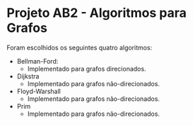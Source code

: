 # Projeto AB2 - Algoritmos para Grafos

Foram escolhidos os seguintes quatro algoritmos:

* Bellman-Ford:
    * Implementado para grafos direcionados.
* Dijkstra
    * Implementado para grafos não-direcionados.
* Floyd-Warshall
    * Implementado para grafos não-direcionados.
* Prim
    * Implementado para grafos não-direcionados.